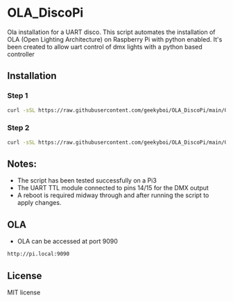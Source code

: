 # OLA_DiscoPi
Ola installation for a UART disco.
This script automates the installation of OLA (Open Lighting Architecture) on Raspberry Pi with python enabled.
It's been created to allow uart control of dmx lights with a python based controller

## Installation
### Step 1
```bash
curl -sSL https://raw.githubusercontent.com/geekyboi/OLA_DiscoPi/main/OLA_Install_1.sh | bash
```
### Step 2
```bash
curl -sSL https://raw.githubusercontent.com/geekyboi/OLA_DiscoPi/main/OLA_Install_1.sh | bash
```

## Notes:
- The script has been tested successfully on a Pi3
- The UART TTL module connected to pins 14/15 for the DMX output
- A reboot is required midway through and after running the script to apply changes.


## OLA
- OLA can be accessed at port 9090
```bash
http://pi.local:9090
```

## License
MIT license
